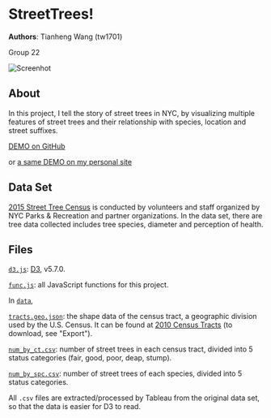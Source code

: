 # StreetTrees!

**Authors**: Tianheng Wang (tw1701)

Group 22

![Screenhot](screenshot.jpg)

## About

In this project, I tell the story of street trees in NYC, by visualizing multiple features of street trees and their relationship with species, location and street suffixes.

[DEMO on GitHub](https://nyu-vis-fall2018.github.io/street-trees/)

or [a same DEMO on my personal site](https://phesoca.com/street-trees/)

## Data Set

[2015 Street Tree Census](https://data.cityofnewyork.us/Environment/2015-Street-Tree-Census-Tree-Data/uvpi-gqnh) is conducted by volunteers and staff organized by NYC Parks & Recreation and partner organizations. In the data set, there are tree data collected includes tree species, diameter and perception of health.

## Files

[`d3.js`](d3.js): [D3](https://d3js.org/), v5.7.0.

[`func.js`](func.js): all JavaScript functions for this project.

In [`data`](data),

[`tracts.geo.json`](data/tracts.geo.json): the shape data of the census tract, a geographic division used by the U.S. Census. It can be found at [2010 Census Tracts](https://data.cityofnewyork.us/City-Government/2010-Census-Tracts/fxpq-c8ku) (to download, see "Export").

[`num_by_ct.csv`](data/num_by_ct.csv): number of street trees in each census tract, divided into 5 status categories (fair, good, poor, deap, stump).

[`num_by_spc.csv`](data/num_by_spc.csv): number of street trees of each species, divided into 5 status categories.

All `.csv` files are extracted/processed by Tableau from the original data set, so that the data is easier for D3 to read.